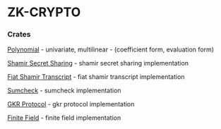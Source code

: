 # ZK-CRYPTO

### Crates

[Polynomial](/polynomial) - univariate, multilinear - (coefficient form, evaluation form)

[Shamir Secret Sharing](/shamir-secret-sharing) - shamir secret sharing implementation

[Fiat Shamir Transcript](/fiat-shamir-transcript) - fiat shamir transcript implementation

[Sumcheck](/sumcheck) - sumcheck implementation

[GKR Protocol](/gkr) - gkr protocol implementation

[Finite Field](/finite-field) - finite field implementation
